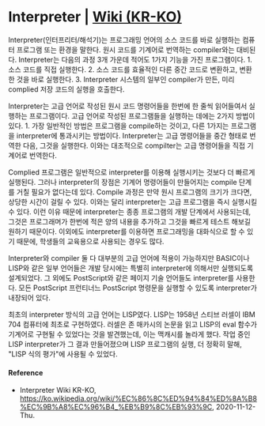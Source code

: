 # Interpreter | [Wiki (KR-KO)](https://ko.wikipedia.org/wiki/%EC%86%8C%ED%94%84%ED%8A%B8%EC%9B%A8%EC%96%B4_%EB%B9%8C%EB%93%9C)
Interpreter(인터프리터/해석기)는 프로그래밍 언어의 소스 코드를 바로 실행하는 컴퓨터 프로그램 또는 환경을 말한다. 원시 코드를 기계어로 번역하는 compiler와는 대비된다. Interpreter는 다음의 과정 3개 가운데 적어도 1가지 기능을 가진 프로그램이다. 1. 소스 코드를 직접 실행한다. 2. 소스 코드를 효율적인 다른 중간 코드로 변환하고, 변환한 것을 바로 실행한다. 3. Interpreter 시스템의 일부인 compiler가 만든, 미리 complied 저장 코드의 실행을 호출한다.

Interpreter는 고급 언어로 작성된 원시 코드 명령어들을 한번에 한 줄씩 읽어들여서 실행하는 프로그램이다. 고급 언어로 작성된 프로그램들을 실행하는 데에는 2가지 방법이 있다. 1. 가장 일반적인 방법은 프로그램을 compile하는 것이고, 다른 1가지는 프로그램을 interpreter에 통과시키는 방법이다. Interpreter는 고급 명령어들을 중간 형태로 번역한 다음, 그것을 실행한다. 이와는 대조적으로 compilter는 고급 명령어들을 직접 기계어로 번역한다.

Complied 프로그램은 일반적으로 interpreter를 이용해 실행시키는 것보다 더 빠르게 실행된다. 그러나 interpreter의 장점은 기계어 명령어들이 만들어지는 compile 단계를 거칠 필요가 없다는데 있다. Compile 과정은 만약 원시 프로그램의 크기가 크다면, 상당한 시간이 걸릴 수 있다. 이와는 달리 interpreter는 고급 프로그램을 즉시 실행시킬 수 있다. 이런 이유 때문에 interpreter는 종종 프로그램의 개발 단계에서 사용되는데, 그것은 프로그래머가 한번에 적은 양의 내용을 추가하고 그것을 빠르게 테스트 해보길 원하기 때문이다. 이외에도 interpreter를 이용하면 프로그래밍을 대화식으로 할 수 있기 때문에, 학생들의 교육용으로 사용되는 경우도 많다.

Interpreter와 compiler 둘 다 대부분의 고급 언어에 적용이 가능하지만 BASIC이나 LISP와 같은 일부 언어들은 개발 당시에는 특별히 interpreter에 의해서만 실행되도록 설계되었다. 그 외에도 PostScript와 같은 페이지 기술 언어들도 interpreter를 사용한다. 모든 PostScript 프런티너느 PostScript 명령문을 실행할 수 있도록 interpreter가 내장되어 있다.

최초의 interpreter 방식의 고급 언어는 LISP였다. LISP는 1958년 스티브 러셀이 IBM 704 컴퓨터에 최초로 구현하였다. 러셀은 존 매카시의 논문을 읽고 LISP의 eval 함수가 기계어로 구현될 수 있었다는 것을 발견했는데, 이는 맥캐시를 놀라게 했다. 작업 중인 LISP interpreter가 그 결과 만들어졌으며 LISP 프로그램의 실행, 더 정확히 말해, "LISP 식의 평가"에 사용될 수 있었다.

#### Reference
- Interpreter Wiki KR-KO, https://ko.wikipedia.org/wiki/%EC%86%8C%ED%94%84%ED%8A%B8%EC%9B%A8%EC%96%B4_%EB%B9%8C%EB%93%9C, 2020-11-12-Thu.
